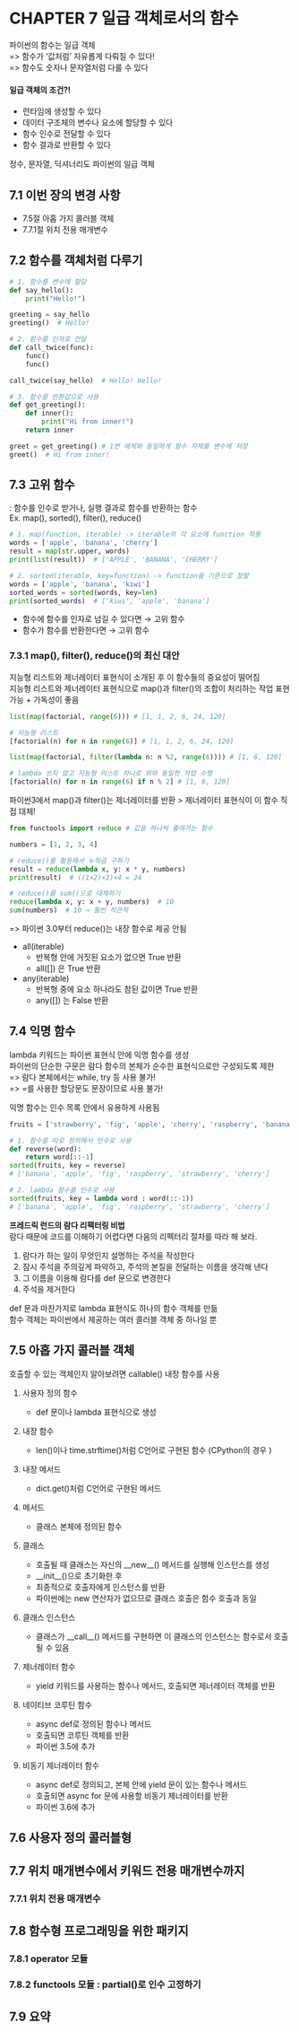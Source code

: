 # CHAPTER 7 일급 객체로서의 함수

파이썬의 함수는 일급 객체  
=> 함수가 ‘값처럼’ 자유롭게 다뤄질 수 있다!  
=> 함수도 숫자나 문자열처럼 다룰 수 있다

#### 일급 객체의 조건?!

- 런타임에 생성할 수 있다
- 데이터 구조체의 변수나 요소에 할당할 수 있다
- 함수 인수로 전달할 수 있다
- 함수 결과로 반환할 수 있다

정수, 문자열, 딕셔너리도 파이썬의 일급 객체

## 7.1 이번 장의 변경 사항

- 7.5절 아홉 가지 콜러블 객체
- 7.7.1절 위치 전용 매개변수

## 7.2 함수를 객체처럼 다루기

```python
# 1. 함수를 변수에 할당
def say_hello():
    print("Hello!")

greeting = say_hello
greeting()  # Hello!

# 2. 함수를 인자로 전달
def call_twice(func):
    func()
    func()

call_twice(say_hello)  # Hello! Hello!

# 3. 함수를 반환값으로 사용
def get_greeting():
    def inner():
        print("Hi from inner!")
    return inner

greet = get_greeting() # 1번 예제와 동일하게 함수 자체를 변수에 저장
greet()  # Hi from inner!
```

## 7.3 고위 함수

: 함수를 인수로 받거나, 실행 결과로 함수를 반환하는 함수  
Ex. map(), sorted(), filter(), reduce()

```python
# 1. map(function, iterable) -> iterable의 각 요소에 function 적용
words = ['apple', 'banana', 'cherry']
result = map(str.upper, words)
print(list(result))  # ['APPLE', 'BANANA', 'CHERRY']

# 2. sorted(iterable, key=function) -> function을 기준으로 정렬
words = ['apple', 'banana', 'kiwi']
sorted_words = sorted(words, key=len)
print(sorted_words)  # ['kiwi', 'apple', 'banana']
```

- 함수에 함수를 인자로 넘길 수 있다면 → 고위 함수
- 함수가 함수를 반환한다면 → 고위 함수

### 7.3.1 map(), filter(), reduce()의 최신 대안

지능형 리스트와 제너레이터 표현식이 소개된 후 이 함수들의 중요성이 떨어짐  
지능형 리스트와 제너레이터 표현식으로 map()과 filter()의 조합이 처리하는 작업 표현 가능 + 가독성이 좋음

```python
list(map(factorial, range(6))) # [1, 1, 2, 6, 24, 120]

# 지능형 리스트
[factorial(n) for n in range(6)] # [1, 1, 2, 6, 24, 120]

list(map(factorial, filter(lambda n: n %2, range(6)))) # [1, 6, 120]

# lambda 쓰지 않고 지능형 리스트 하나로 위와 동일한 작업 수행
[factorial(n) for n in range(6) if n % 2] # [1, 6, 120]
```

파이썬3에서 map()과 filter()는 제너레이터를 반환 > 제너레이터 표현식이 이 함수 직접 대체!

```python
from functools import reduce # 값을 하나씩 줄여가는 함수

numbers = [1, 2, 3, 4]

# reduce()를 활용해서 누적곱 구하기
result = reduce(lambda x, y: x * y, numbers)
print(result)  # ((1×2)×3)×4 = 24

# reduce()를 sum()으로 대체하기
reduce(lambda x, y: x + y, numbers)  # 10
sum(numbers)  # 10 → 훨씬 직관적
```

=> 파이썬 3.0부터 reduce()는 내장 함수로 제공 안됨

- all(iterable)
  - 반복형 안에 거짓된 요소가 없으면 True 반환
  - all([]) 은 True 반환
- any(iterable)
  - 반복형 중에 요소 하나라도 참된 값이면 True 반환
  - any([]) 는 False 반환

## 7.4 익명 함수

lambda 키워드는 파이썬 표현식 안에 익명 함수를 생성  
파이썬의 단순한 구문은 람다 함수의 본체가 순수한 표현식으로만 구성되도록 제한  
=> 람다 본체에서는 while, try 등 사용 불가!  
=> =를 사용한 할당문도 문장이므로 사용 불가!

익명 함수는 인수 목록 안에서 유용하게 사용됨

```python
fruits = ['strawberry', 'fig', 'apple', 'cherry', 'raspberry', 'banana']

# 1. 함수를 따로 정의해서 인수로 사용
def reverse(word):
    return word[::-1]
sorted(fruits, key = reverse)
# ['banana', 'apple', 'fig', 'raspberry', 'strawberry', 'cherry']

# 2. lambda 함수를 인수로 사용
sorted(fruits, key = lambda word : word(::-1))
# ['banana', 'apple', 'fig', 'raspberry', 'strawberry', 'cherry']
```

**프레드릭 런드의 람다 리팩터링 비법**  
람다 때문에 코드를 이해하기 어렵다면 다음의 리펙터리 절차를 따라 해 보라.

1. 람다가 하는 일이 무엇인지 설명하는 주석을 작성한다
2. 잠시 주석을 주의깊게 파악하고, 주석의 본질을 전달하는 이름을 생각해 낸다
3. 그 이름을 이용해 람다를 def 문으로 변경한다
4. 주석을 제거한다

def 문과 마찬가지로 lambda 표현식도 하나의 함수 객체를 만듦  
함수 객체는 파이썬에서 제공하는 여러 콜러블 객체 중 하나일 뿐

## 7.5 아홉 가지 콜러블 객체

호출할 수 있는 객체인지 알아보려면 callable() 내장 함수를 사용

1. 사용자 정의 함수

   - def 문이나 lambda 표현식으로 생성

2. 내장 함수

   - len()이나 time.strftime()처럼 C언어로 구현된 함수 (CPython의 경우 )

3. 내장 메서드

   - dict.get()처럼 C언어로 구현된 메서드

4. 메서드

   - 클래스 본체에 정의된 함수

5. 클래스

   - 호출될 때 클래스는 자신의 \_\_new\_\_() 메서드를 실행해 인스턴스를 생성
   - \_\_init\_\_()으로 초기화한 후
   - 최종적으로 호출자에게 인스턴스를 반환
   - 파이썬에는 new 연산자가 없으므로 클래스 호출은 함수 호출과 동일

6. 클래스 인스턴스

   - 클래스가 \_\_call\_\_() 메서드를 구현하면 이 클래스의 인스턴스는 함수로서 호출 될 수 있음

7. 제너레이터 함수
   - yield 키워드를 사용하는 함수나 메서드, 호출되면 제너레이터 객체를 반환
8. 네이티브 코루틴 함수
   - async def로 정의된 함수나 메서드
   - 호출되면 코루틴 객체를 반환
   - 파이썬 3.5에 추가
9. 비동기 제너레이터 함수
   - async def로 정의되고, 본체 안에 yield 문이 있는 함수나 메서드
   - 호출되면 async for 문에 사용할 비동기 제너레이터를 반환
   - 파이썬 3.6에 추가

## 7.6 사용자 정의 콜러블형

## 7.7 위치 매개변수에서 키워드 전용 매개변수까지

### 7.7.1 위치 전용 매개변수

## 7.8 함수형 프로그래밍을 위한 패키지

### 7.8.1 operator 모듈

### 7.8.2 functools 모듈 : partial()로 인수 고정하기

## 7.9 요약
